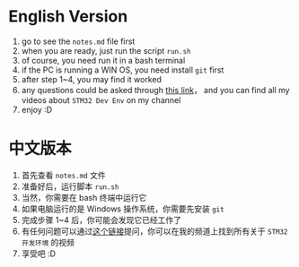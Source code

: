 # English Version
1. go to see the `notes.md` file first
2. when you are ready, just run the script `run.sh`
3. of course, you need run it in a bash terminal
4. if the PC is running a WIN OS, you need install `git` first
5. after step 1~4, you may find it worked
6. any questions could be asked through [this link](https://space.bilibili.com/3493142393260061?spm_id_from=333.1007.0.0)， and you can find all my videos about `STM32 Dev Env` on my channel
7. enjoy :D

# 中文版本
1. 首先查看 `notes.md` 文件
2. 准备好后，运行脚本 `run.sh`
3. 当然，你需要在 bash 终端中运行它
4. 如果电脑运行的是 Windows 操作系统，你需要先安装 `git`
5. 完成步骤 1~4 后，你可能会发现它已经工作了
6. 有任何问题可以通过[这个链接](https://space.bilibili.com/3493142393260061?spm_id_from=333.1007.0.0)提问，你可以在我的频道上找到所有关于 `STM32 开发环境` 的视频
7. 享受吧 :D